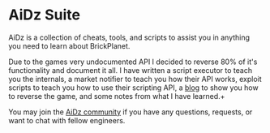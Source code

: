 # AiDz Suite
AiDz is a collection of cheats, tools, and scripts to assist you in anything you need to learn about BrickPlanet.  
  
Due to the games very undocumented API I decided to reverse 80% of it's functionality and document it all. I have written a script executor to teach you the internals, a market notifier to teach you how their API works, exploit scripts to teach you how to use their scripting API, a [blog](https://fish-sticks.github.io/) to show you how to reverse the game, and some notes from what I have learned.+
  
You may join the [AiDz community](https://discord.gg/8VmZQyd5WZ) if you have any questions, requests, or want to chat with fellow engineers.
